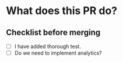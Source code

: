 # What does this PR do?

## Checklist before merging

- [ ] I have added thorough test.
- [ ] Do we need to implement analytics?
